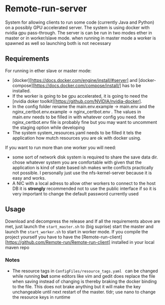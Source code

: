 # Remote-run-server
System for allowing clients to run some code (currently Java and Python) on a possibly GPU accelerated server. The system is using docker with nvidia gpu pass-through. The server is can be run in two modes ether in master or in worker/slave mode. when running in master mode a worker is spawned as well so launching both is not necessary



## Requirements

For running in ether slave or master mode:

- [docker][https://docs.docker.com/engine/install/#server] and [docker-compose][https://docs.docker.com/compose/install/] has to be installed. 
- If the worker is going to be gpu accelerated, it is going to need the [nvidia doker toolkit][https://github.com/NVIDIA/nvidia-docker]. 
- In the config folder rename the main.env.example -> main.env and the nginx_certbot.env.example -> nginx_certbot.env . The values in main.env needs to be filled in with whatever config you need. the  nginx_certbot.env  file is probably fine but you may want to uncomment the staging option while developing
- The system system_resources.yaml needs to be filled it tels the application how mutch resources you are ok with docker using.

If you want to run more than one worker you will need:
- some sort of network disk system is required to share the save data dir. chose whatever system you are comfortable with given that the application is kind of state based ish makes write conflicts practically not possible. I personally just use the nfs-kernel-server because it is easy and works. 
- A NIC with a local adress to allow other workers to connect to the host DB it is **strongly** recommended not to use the public interface if so it is very important to change the default password currently used


## Usage
Download and decompress the release and If all the requirements above are met,  just launch the ``` start_master.sh ``` to (big suprise) start the master and launch the ``` start_worker.sh ``` to start in worker mode. If you compile the project yourself you have to have the [Remote-run-client][https://github.com/Remote-run/Remote-run-client] installed in your local maven repo


### Notes


- The resource tags in ```ConfigFiles/resource_tags.yaml ``` can be changed while running **but** some editors like vim and gedit does replace the file when saving instead of changing is thereby braking the docker binding to the file. This does not brake anything but it will make the key unchangeable until next restart of the master. tldr; use nano to change the resource keys in runtime